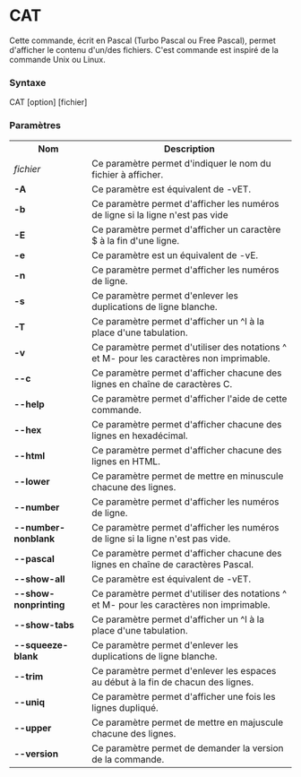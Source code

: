 # CAT
Cette commande, écrit en Pascal (Turbo Pascal ou Free Pascal), permet d'afficher le contenu d'un/des fichiers.  C'est commande est inspiré de la commande Unix ou Linux.

<h3>Syntaxe</h3>

CAT [option] [fichier]

<h3>Paramètres</h3>

<table>
  <tr>
    <th>Nom</th>
    <th>Description</th>
  </tr>
  <tr>
    <td><i>fichier</i>
    <td>Ce paramètre permet d'indiquer le nom du fichier à afficher.</td>
  </tr>
  <tr>
    <td><b>-A</b></td> 
    <td>Ce paramètre est équivalent de -vET.</td>
  </tr>
  <tr>
    <td><b>-b</b></td> 
    <td>Ce paramètre permet d'afficher les numéros de ligne si la ligne n'est pas vide</td>
  </tr>
  <tr>
    <td><b>-E</b></td>
    <td>Ce paramètre permet d'afficher un caractère $ à la fin d'une ligne.</td>
  </tr>
  <tr>
    <td><b>-e</b></td>
    <td>Ce paramètre est un équivalent de -vE.</td>
  </tr>
  <tr>
    <td><b>-n</b></td>
    <td>Ce paramètre permet d'afficher les numéros de ligne.</td>
  </tr>
  <tr>
    <td><b>-s</b></td>
    <td>Ce paramètre permet d'enlever les duplications de ligne blanche.</td>
  </tr>
  <tr>
    <td><b>-T</b></td>
    <td>Ce paramètre permet d'afficher un ^I à la place d'une tabulation.</td>
  </tr>
  <tr>
    <td><b>-v</b></td>
    <td>Ce paramètre permet d'utiliser des notations ^ et M- pour les caractères non imprimable.</td>
  </tr>
  <tr>
    <td><b>--c</b></td>
    <td>Ce paramètre permet d'afficher chacune des lignes en chaîne de caractères C.</td>
  </tr>
  <tr>
    <td><b>--help</b></td>
    <td>Ce paramètre permet d'afficher l'aide de cette commande.</td>
  </tr>
  <tr>
    <td><b>--hex</b></td>
    <td>Ce paramètre permet d'afficher chacune des lignes en hexadécimal.</td>
  </tr>
  <tr>
    <td><b>--html</b></td>
    <td>Ce paramètre permet d'afficher chacune des lignes en HTML.</td>
  </tr>
  <tr>
    <td><b>--lower</b></td>
    <td>Ce paramètre permet de mettre en minuscule chacune des lignes.</td>
  </tr>
  <tr>
    <td><b>--number</b></td>
    <td>Ce paramètre permet d'afficher les numéros de ligne.</td>
  </tr>
  <tr>
    <td><b>--number-nonblank</b></td>
    <td>Ce paramètre permet d'afficher les numéros de ligne si la ligne n'est pas vide.</td>
  </tr>
  <tr>
    <td><b>--pascal</b></td>
    <td>Ce paramètre permet d'afficher chacune des lignes en chaîne de caractères Pascal.</td>
  </tr>
  <tr>
    <td><b>--show-all</b></td>
    <td>Ce paramètre est équivalent de -vET.</td>
  </tr>
  <tr>
    <td><b>--show-nonprinting</b></td>
    <td>Ce paramètre permet d'utiliser des notations ^ et M- pour les caractères non imprimable.</td>
  </tr>
  <tr>
    <td><b>--show-tabs</b></td>
    <td>Ce paramètre permet d'afficher un ^I à la place d'une tabulation.</td>
  </tr>
  <tr>
    <td><b>--squeeze-blank</b></td>
    <td>Ce paramètre permet d'enlever les duplications de ligne blanche.</td>
  </tr>
  <tr>
    <td><b>--trim</b></td>
    <td>Ce paramètre permet d'enlever les espaces au début à la fin de chacun des lignes.</td>
  </tr>
  <tr>
    <td><b>--uniq</b></td>
    <td>Ce paramètre permet d'afficher une fois les lignes dupliqué.</td>
  </tr>
  <tr>
    <td><b>--upper</b></td>
    <td>Ce paramètre permet de mettre en majuscule chacune des lignes.</td>
  </tr>
  <tr>
    <td><b>--version</b></td>
    <td>Ce paramètre permet de demander la version de la commande.</td>
  </tr>
</table>
    
